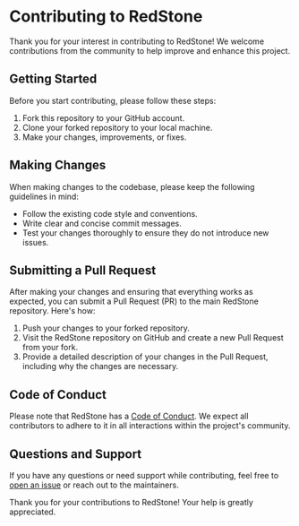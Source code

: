 # Contributing to RedStone

Thank you for your interest in contributing to RedStone! We welcome contributions
from the community to help improve and enhance this project.

## Getting Started

Before you start contributing, please follow these steps:

1. Fork this repository to your GitHub account.
2. Clone your forked repository to your local machine.
3. Make your changes, improvements, or fixes.

## Making Changes

When making changes to the codebase, please keep the following guidelines in mind:

- Follow the existing code style and conventions.
- Write clear and concise commit messages.
- Test your changes thoroughly to ensure they do not introduce new issues.

## Submitting a Pull Request

After making your changes and ensuring that everything works as expected, you can submit
a Pull Request (PR) to the main RedStone repository. Here's how:

1. Push your changes to your forked repository.
2. Visit the RedStone repository on GitHub and create a new Pull Request from your fork.
3. Provide a detailed description of your changes in the Pull Request, including why the
   changes are necessary.

## Code of Conduct

Please note that RedStone has a [Code of Conduct](CODE_OF_CONDUCT.md). We expect all
contributors to adhere to it in all interactions within the project's community.

## Questions and Support

If you have any questions or need support while contributing, feel free to
[open an issue](https://github.com/radioactiveAHM/RedStone/issues) or reach out to the
maintainers.

Thank you for your contributions to RedStone! Your help is greatly appreciated.
